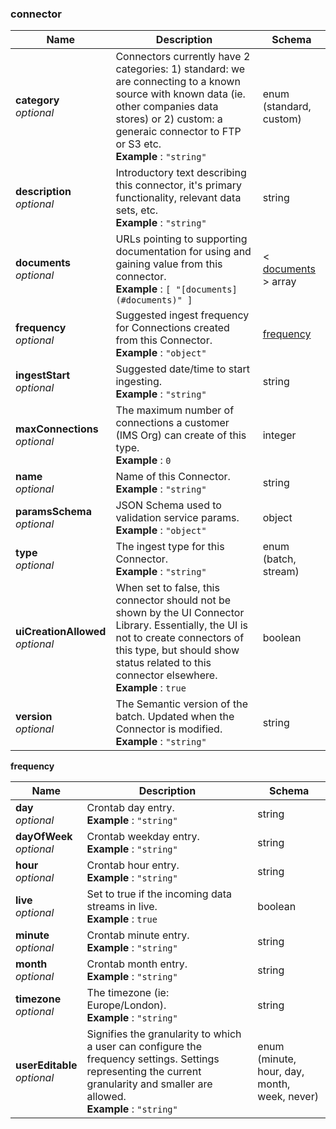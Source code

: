 
<a name="connector"></a>
### connector

|Name|Description|Schema|
|---|---|---|
|**category**  <br>*optional*|Connectors currently have 2 categories: 1) standard: we are connecting to a known source with known data (ie. other companies data stores) or 2) custom: a generaic connector to FTP or S3 etc.  <br>**Example** : `"string"`|enum (standard, custom)|
|**description**  <br>*optional*|Introductory text describing this connector, it's primary functionality, relevant data sets, etc.  <br>**Example** : `"string"`|string|
|**documents**  <br>*optional*|URLs pointing to supporting documentation for using and gaining value from this connector.  <br>**Example** : `[ "[documents](#documents)" ]`|< [documents](documents.md#documents) > array|
|**frequency**  <br>*optional*|Suggested ingest frequency for Connections created from this Connector.  <br>**Example** : `"object"`|[frequency](#connector-frequency)|
|**ingestStart**  <br>*optional*|Suggested date/time to start ingesting.  <br>**Example** : `"string"`|string|
|**maxConnections**  <br>*optional*|The maximum number of connections a customer (IMS Org) can create of this type.  <br>**Example** : `0`|integer|
|**name**  <br>*optional*|Name of this Connector.  <br>**Example** : `"string"`|string|
|**paramsSchema**  <br>*optional*|JSON Schema used to validation service params.  <br>**Example** : `"object"`|object|
|**type**  <br>*optional*|The ingest type for this Connector.  <br>**Example** : `"string"`|enum (batch, stream)|
|**uiCreationAllowed**  <br>*optional*|When set to false, this connector should not be shown by the UI Connector Library. Essentially, the UI is not to create connectors of this type, but should show status related to this connector elsewhere.  <br>**Example** : `true`|boolean|
|**version**  <br>*optional*|The Semantic version of the batch. Updated when the Connector is modified.  <br>**Example** : `"string"`|string|

<a name="connector-frequency"></a>
**frequency**

|Name|Description|Schema|
|---|---|---|
|**day**  <br>*optional*|Crontab day entry.  <br>**Example** : `"string"`|string|
|**dayOfWeek**  <br>*optional*|Crontab weekday entry.  <br>**Example** : `"string"`|string|
|**hour**  <br>*optional*|Crontab hour entry.  <br>**Example** : `"string"`|string|
|**live**  <br>*optional*|Set to true if the incoming data streams in live.  <br>**Example** : `true`|boolean|
|**minute**  <br>*optional*|Crontab minute entry.  <br>**Example** : `"string"`|string|
|**month**  <br>*optional*|Crontab month entry.  <br>**Example** : `"string"`|string|
|**timezone**  <br>*optional*|The timezone (ie: Europe/London).  <br>**Example** : `"string"`|string|
|**userEditable**  <br>*optional*|Signifies the granularity to which a user can configure the frequency settings. Settings representing the current granularity and smaller are allowed.  <br>**Example** : `"string"`|enum (minute, hour, day, month, week, never)|



